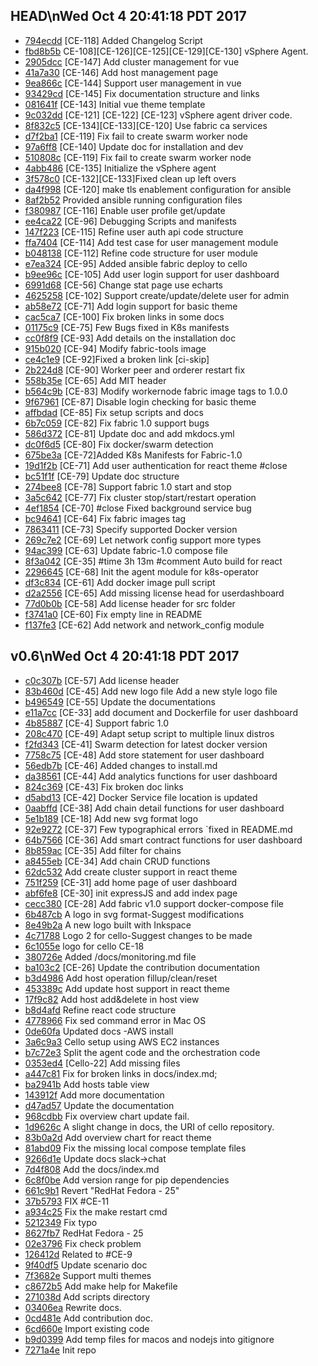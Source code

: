 ## HEAD\nWed Oct  4 20:41:18 PDT 2017

* [794ecdd](https://github.com/hyperledger/fabric/commit/794ecdd) [CE-118] Added Changelog Script
* [fbd8b5b](https://github.com/hyperledger/fabric/commit/fbd8b5b) CE-108][CE-126][CE-125][CE-129][CE-130] vSphere Agent.
* [2905dcc](https://github.com/hyperledger/fabric/commit/2905dcc) [CE-147] Add cluster management for vue
* [41a7a30](https://github.com/hyperledger/fabric/commit/41a7a30) [CE-146] Add host management page
* [9ea866c](https://github.com/hyperledger/fabric/commit/9ea866c) [CE-144] Support user management in vue
* [93429cd](https://github.com/hyperledger/fabric/commit/93429cd) [CE-145] Fix documentation structure and links
* [081641f](https://github.com/hyperledger/fabric/commit/081641f) [CE-143] Initial vue theme template
* [9c032dd](https://github.com/hyperledger/fabric/commit/9c032dd) [CE-121] [CE-122] [CE-123] vSphere agent driver code.
* [8f832c5](https://github.com/hyperledger/fabric/commit/8f832c5) [CE-134][CE-133][CE-120] Use fabric ca services
* [d7f2ba1](https://github.com/hyperledger/fabric/commit/d7f2ba1) [CE-119] Fix fail to create swarm worker node
* [97a6ff8](https://github.com/hyperledger/fabric/commit/97a6ff8) [CE-140] Update doc for installation and dev
* [510808c](https://github.com/hyperledger/fabric/commit/510808c) [CE-119] Fix fail to create swarm worker node
* [4abb486](https://github.com/hyperledger/fabric/commit/4abb486) [CE-135] Initialize the vSphere agent
* [3f578c0](https://github.com/hyperledger/fabric/commit/3f578c0) [CE-132][CE-133]Fixed clean up left overs
* [da4f998](https://github.com/hyperledger/fabric/commit/da4f998) [CE-120] make tls enablement configuration for ansible
* [8af2b52](https://github.com/hyperledger/fabric/commit/8af2b52) Provided ansible running configuration files
* [f380987](https://github.com/hyperledger/fabric/commit/f380987) [CE-116] Enable user profile get/update
* [ee4ca22](https://github.com/hyperledger/fabric/commit/ee4ca22) [CE-96] Debugging Scripts and manifests
* [147f223](https://github.com/hyperledger/fabric/commit/147f223) [CE-115] Refine user auth api code structure
* [ffa7404](https://github.com/hyperledger/fabric/commit/ffa7404) [CE-114] Add test case for user management module
* [b048138](https://github.com/hyperledger/fabric/commit/b048138) [CE-112] Refine code structure for user module
* [e7ea324](https://github.com/hyperledger/fabric/commit/e7ea324) [CE-95] Added ansible fabric deploy to cello
* [b9ee96c](https://github.com/hyperledger/fabric/commit/b9ee96c) [CE-105] Add user login support for user dashboard
* [6991d68](https://github.com/hyperledger/fabric/commit/6991d68) [CE-56] Change stat page use echarts
* [4625258](https://github.com/hyperledger/fabric/commit/4625258) [CE-102] Support create/update/delete user for admin
* [ab58e72](https://github.com/hyperledger/fabric/commit/ab58e72) [CE-71] Add login support for basic theme
* [cac5ca7](https://github.com/hyperledger/fabric/commit/cac5ca7) [CE-100] Fix broken links in some docs
* [01175c9](https://github.com/hyperledger/fabric/commit/01175c9) [CE-75] Few Bugs fixed in K8s manifests
* [cc0f8f9](https://github.com/hyperledger/fabric/commit/cc0f8f9) [CE-93] Add details on the installation doc
* [915b020](https://github.com/hyperledger/fabric/commit/915b020) [CE-94] Modify fabric-tools image
* [ce4c1e9](https://github.com/hyperledger/fabric/commit/ce4c1e9) [CE-92]Fixed a broken link [ci-skip]
* [2b224d8](https://github.com/hyperledger/fabric/commit/2b224d8) [CE-90] Worker peer and orderer restart fix
* [558b35e](https://github.com/hyperledger/fabric/commit/558b35e) [CE-65] Add MIT header
* [b564c9b](https://github.com/hyperledger/fabric/commit/b564c9b) [CE-83] Modify workernode fabric image tags to 1.0.0
* [9f67961](https://github.com/hyperledger/fabric/commit/9f67961) [CE-87] Disable login checking for basic theme
* [affbdad](https://github.com/hyperledger/fabric/commit/affbdad) [CE-85] Fix setup scripts and docs
* [6b7c059](https://github.com/hyperledger/fabric/commit/6b7c059) [CE-82] Fix fabric 1.0 support bugs
* [586d372](https://github.com/hyperledger/fabric/commit/586d372) [CE-81] Update doc and add mkdocs.yml
* [dc0f6d5](https://github.com/hyperledger/fabric/commit/dc0f6d5) [CE-80] Fix docker/swarm detection
* [675be3a](https://github.com/hyperledger/fabric/commit/675be3a) [CE-72]Added K8s Manifests for Fabric-1.0
* [19d1f2b](https://github.com/hyperledger/fabric/commit/19d1f2b) [CE-71] Add user authentication for react theme #close
* [bc51f1f](https://github.com/hyperledger/fabric/commit/bc51f1f) [CE-79] Update doc structure
* [274bee8](https://github.com/hyperledger/fabric/commit/274bee8) [CE-78] Support fabric 1.0 start and stop
* [3a5c642](https://github.com/hyperledger/fabric/commit/3a5c642) [CE-77] Fix cluster stop/start/restart operation
* [4ef1854](https://github.com/hyperledger/fabric/commit/4ef1854) [CE-70] #close Fixed background service bug
* [bc94641](https://github.com/hyperledger/fabric/commit/bc94641) [CE-64] Fix fabric images tag
* [7863411](https://github.com/hyperledger/fabric/commit/7863411) [CE-73] Specify supported Docker version
* [269c7e2](https://github.com/hyperledger/fabric/commit/269c7e2) [CE-69] Let network config support more types
* [94ac399](https://github.com/hyperledger/fabric/commit/94ac399) [CE-63] Update fabric-1.0 compose file
* [8f3a042](https://github.com/hyperledger/fabric/commit/8f3a042) [CE-35] #time 3h 13m #comment Auto build for react
* [2296645](https://github.com/hyperledger/fabric/commit/2296645) [CE-68] Init the agent module for k8s-operator
* [df3c834](https://github.com/hyperledger/fabric/commit/df3c834) [CE-61] Add docker image pull script
* [d2a2556](https://github.com/hyperledger/fabric/commit/d2a2556) [CE-65] Add missing license head for userdashboard
* [77d0b0b](https://github.com/hyperledger/fabric/commit/77d0b0b) [CE-58] Add license header for src folder
* [f3741a0](https://github.com/hyperledger/fabric/commit/f3741a0) [CE-60] Fix empty line in README
* [f137fe3](https://github.com/hyperledger/fabric/commit/f137fe3) [CE-62] Add network and network_config module

## v0.6\nWed Oct  4 20:41:18 PDT 2017

* [c0c307b](https://github.com/hyperledger/fabric/commit/c0c307b) [CE-57] Add license header
* [83b460d](https://github.com/hyperledger/fabric/commit/83b460d) [CE-45] Add new logo file Add a new style logo file
* [b496549](https://github.com/hyperledger/fabric/commit/b496549) [CE-55] Update the documentations
* [e11a7cc](https://github.com/hyperledger/fabric/commit/e11a7cc) [CE-33] add document and Dockerfile for user dashboard
* [4b85887](https://github.com/hyperledger/fabric/commit/4b85887) [CE-4] Support fabric 1.0
* [208c470](https://github.com/hyperledger/fabric/commit/208c470) [CE-49] Adapt setup script to multiple linux distros
* [f2fd343](https://github.com/hyperledger/fabric/commit/f2fd343) [CE-41] Swarm detection for latest docker version
* [7758c75](https://github.com/hyperledger/fabric/commit/7758c75) [CE-48] Add store statement for user dashboard
* [56edb7b](https://github.com/hyperledger/fabric/commit/56edb7b) [CE-46] Added changes to install.md
* [da38561](https://github.com/hyperledger/fabric/commit/da38561) [CE-44] Add analytics functions for user dashboard
* [824c369](https://github.com/hyperledger/fabric/commit/824c369) [CE-43] Fix broken doc links
* [d5abd13](https://github.com/hyperledger/fabric/commit/d5abd13) [CE-42] Docker Service file location is updated
* [0aabffd](https://github.com/hyperledger/fabric/commit/0aabffd) [CE-38] Add chain detail functions for user dashboard
* [5e1b189](https://github.com/hyperledger/fabric/commit/5e1b189) [CE-18] Add new svg format logo
* [92e9272](https://github.com/hyperledger/fabric/commit/92e9272) [CE-37] Few typographical errors `fixed in README.md
* [64b7566](https://github.com/hyperledger/fabric/commit/64b7566) [CE-36] Add smart contract functions for user dashboard
* [8b859ac](https://github.com/hyperledger/fabric/commit/8b859ac) [CE-35] Add filter for chains
* [a8455eb](https://github.com/hyperledger/fabric/commit/a8455eb) [CE-34] Add chain CRUD functions
* [62dc532](https://github.com/hyperledger/fabric/commit/62dc532) Add create cluster support in react theme
* [751f259](https://github.com/hyperledger/fabric/commit/751f259) [CE-31] add home page of user dashboard
* [abf6fe8](https://github.com/hyperledger/fabric/commit/abf6fe8) [CE-30] init expressJS and add index page
* [cecc380](https://github.com/hyperledger/fabric/commit/cecc380) [CE-28] Add fabric v1.0 support docker-compose file
* [6b487cb](https://github.com/hyperledger/fabric/commit/6b487cb) A logo in svg format-Suggest modifications
* [8e49b2a](https://github.com/hyperledger/fabric/commit/8e49b2a) A new logo built with Inkspace
* [4c71788](https://github.com/hyperledger/fabric/commit/4c71788) Logo 2 for cello-Suggest changes to be made
* [6c1055e](https://github.com/hyperledger/fabric/commit/6c1055e) logo for cello CE-18
* [380726e](https://github.com/hyperledger/fabric/commit/380726e) Added /docs/monitoring.md file
* [ba103c2](https://github.com/hyperledger/fabric/commit/ba103c2) [CE-26] Update the contribution documentation
* [b3d4986](https://github.com/hyperledger/fabric/commit/b3d4986) Add host operation fillup/clean/reset
* [453389c](https://github.com/hyperledger/fabric/commit/453389c) Add update host support in react theme
* [17f9c82](https://github.com/hyperledger/fabric/commit/17f9c82) Add host add&delete in host view
* [b8d4afd](https://github.com/hyperledger/fabric/commit/b8d4afd) Refine react code structure
* [4778966](https://github.com/hyperledger/fabric/commit/4778966) Fix sed command error in Mac OS
* [0de60fa](https://github.com/hyperledger/fabric/commit/0de60fa) Updated docs -AWS install
* [3a6c9a3](https://github.com/hyperledger/fabric/commit/3a6c9a3) Cello setup using AWS EC2 instances
* [b7c72e3](https://github.com/hyperledger/fabric/commit/b7c72e3) Split the agent code and the orchestration code
* [0353ed4](https://github.com/hyperledger/fabric/commit/0353ed4) [Cello-22] Add missing files
* [a447c81](https://github.com/hyperledger/fabric/commit/a447c81) Fix for broken links in docs/index.md;
* [ba2941b](https://github.com/hyperledger/fabric/commit/ba2941b) Add hosts table view
* [143912f](https://github.com/hyperledger/fabric/commit/143912f) Add more documentation
* [d47ad57](https://github.com/hyperledger/fabric/commit/d47ad57) Update the documentation
* [968cdbb](https://github.com/hyperledger/fabric/commit/968cdbb) Fix overview chart update fail.
* [1d9626c](https://github.com/hyperledger/fabric/commit/1d9626c) A slight change in docs, the URI of cello repository.
* [83b0a2d](https://github.com/hyperledger/fabric/commit/83b0a2d) Add overview chart for react theme
* [81abd09](https://github.com/hyperledger/fabric/commit/81abd09) Fix the missing local compose template files
* [9266d1e](https://github.com/hyperledger/fabric/commit/9266d1e) Update docs slack->chat
* [7d4f808](https://github.com/hyperledger/fabric/commit/7d4f808) Add the docs/index.md
* [6c8f0be](https://github.com/hyperledger/fabric/commit/6c8f0be) Add version range for pip dependencies
* [661c9b1](https://github.com/hyperledger/fabric/commit/661c9b1) Revert "RedHat Fedora - 25"
* [37b5793](https://github.com/hyperledger/fabric/commit/37b5793) FIX #CE-11
* [a934c25](https://github.com/hyperledger/fabric/commit/a934c25) Fix the make restart cmd
* [5212349](https://github.com/hyperledger/fabric/commit/5212349) Fix typo
* [8627fb7](https://github.com/hyperledger/fabric/commit/8627fb7) RedHat Fedora - 25
* [02e3796](https://github.com/hyperledger/fabric/commit/02e3796) Fix check problem
* [126412d](https://github.com/hyperledger/fabric/commit/126412d) Related to #CE-9
* [9f40df5](https://github.com/hyperledger/fabric/commit/9f40df5) Update scenario doc
* [7f3682e](https://github.com/hyperledger/fabric/commit/7f3682e) Support multi themes
* [c8672b5](https://github.com/hyperledger/fabric/commit/c8672b5) Add make help for Makefile
* [271038d](https://github.com/hyperledger/fabric/commit/271038d) Add scripts directory
* [03406ea](https://github.com/hyperledger/fabric/commit/03406ea) Rewrite docs.
* [0cd481e](https://github.com/hyperledger/fabric/commit/0cd481e) Add contribution doc.
* [6cd660e](https://github.com/hyperledger/fabric/commit/6cd660e) Import existing code
* [b9d0399](https://github.com/hyperledger/fabric/commit/b9d0399) Add temp files for macos and nodejs into gitignore
* [7271a4e](https://github.com/hyperledger/fabric/commit/7271a4e) Init repo

